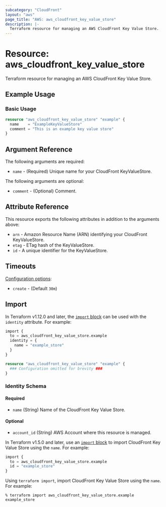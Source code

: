 ```yaml
---
subcategory: "CloudFront"
layout: "aws"
page_title: "AWS: aws_cloudfront_key_value_store"
description: |-
  Terraform resource for managing an AWS CloudFront Key Value Store.
---
```


# Resource: aws_cloudfront_key_value_store

Terraform resource for managing an AWS CloudFront Key Value Store.

## Example Usage

### Basic Usage

```terraform
resource "aws_cloudfront_key_value_store" "example" {
  name    = "ExampleKeyValueStore"
  comment = "This is an example key value store"
}
```

## Argument Reference

The following arguments are required:

* `name` - (Required) Unique name for your CloudFront KeyValueStore.

The following arguments are optional:

* `comment` - (Optional) Comment.

## Attribute Reference

This resource exports the following attributes in addition to the arguments above:

* `arn` - Amazon Resource Name (ARN) identifying your CloudFront KeyValueStore.
* `etag` - ETag hash of the KeyValueStore.
* `id` - A unique identifier for the KeyValueStore.

## Timeouts

[Configuration options](https://developer.hashicorp.com/terraform/language/resources/syntax#operation-timeouts):

* `create` - (Default `30m`)

## Import

In Terraform v1.12.0 and later, the [`import` block](https://developer.hashicorp.com/terraform/language/import) can be used with the `identity` attribute. For example:

```terraform
import {
  to = aws_cloudfront_key_value_store.example
  identity = {
    name = "example_store"
  }
}

resource "aws_cloudfront_key_value_store" "example" {
  ### Configuration omitted for brevity ###
}
```

### Identity Schema

#### Required

* `name` (String) Name of the CloudFront Key Value Store.

#### Optional

* `account_id` (String) AWS Account where this resource is managed.

In Terraform v1.5.0 and later, use an [`import` block](https://developer.hashicorp.com/terraform/language/import) to import CloudFront Key Value Store using the `name`. For example:

```terraform
import {
  to = aws_cloudfront_key_value_store.example
  id = "example_store"
}
```

Using `terraform import`, import CloudFront Key Value Store using the `name`. For example:

```console
% terraform import aws_cloudfront_key_value_store.example example_store
```
